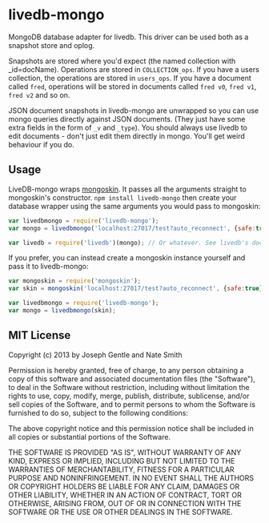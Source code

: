 # livedb-mongo

MongoDB database adapter for livedb. This driver can be used both as a snapshot
store and oplog.

Snapshots are stored where you'd expect (the named collection with
\_id=docName). Operations are stored in `COLLECTION_ops`. If you have a
users collection, the operations are stored in `users_ops`. If you have a
document called `fred`, operations will be stored in documents called `fred
v0`, `fred v1`, `fred v2` and so on.

JSON document snapshots in livedb-mongo are unwrapped so you can use mongo
queries directly against JSON documents. (They just have some extra fields in
    the form of `_v` and `_type`). You should always use livedb to edit
documents - don't just edit them directly in mongo. You'll get weird behaviour
if you do.

## Usage

LiveDB-mongo wraps [mongoskin](https://github.com/kissjs/node-mongoskin). It
passes all the arguments straight to mongoskin's constructor. `npm install
livedb-mongo` then create your database wrapper using the same arguments you
would pass to mongoskin:

```javascript
var livedbmongo = require('livedb-mongo');
var mongo = livedbmongo('localhost:27017/test?auto_reconnect', {safe:true});

var livedb = require('livedb')(mongo); // Or whatever. See livedb's docs.
```

If you prefer, you can instead create a mongoskin instance yourself and pass it to livedb-mongo:

```javascript
var mongoskin = require('mongoskin');
var skin = mongoskin('localhost:27017/test?auto_reconnect', {safe:true});

var livedbmongo = require('livedb-mongo');
var mongo = livedbmongo(skin);
```


## MIT License
Copyright (c) 2013 by Joseph Gentle and Nate Smith

Permission is hereby granted, free of charge, to any person obtaining a copy
of this software and associated documentation files (the "Software"), to deal
in the Software without restriction, including without limitation the rights
to use, copy, modify, merge, publish, distribute, sublicense, and/or sell
copies of the Software, and to permit persons to whom the Software is
furnished to do so, subject to the following conditions:

The above copyright notice and this permission notice shall be included in
all copies or substantial portions of the Software.

THE SOFTWARE IS PROVIDED "AS IS", WITHOUT WARRANTY OF ANY KIND, EXPRESS OR
IMPLIED, INCLUDING BUT NOT LIMITED TO THE WARRANTIES OF MERCHANTABILITY,
FITNESS FOR A PARTICULAR PURPOSE AND NONINFRINGEMENT. IN NO EVENT SHALL THE
AUTHORS OR COPYRIGHT HOLDERS BE LIABLE FOR ANY CLAIM, DAMAGES OR OTHER
LIABILITY, WHETHER IN AN ACTION OF CONTRACT, TORT OR OTHERWISE, ARISING FROM,
OUT OF OR IN CONNECTION WITH THE SOFTWARE OR THE USE OR OTHER DEALINGS IN
THE SOFTWARE.
